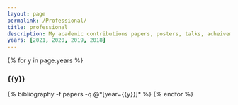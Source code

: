```yaml
---
layout: page
permalink: /Professional/
title: professional
description: My academic contributions papers, posters, talks, acheivements.
years: [2021, 2020, 2019, 2018]
---
```


{% for y in page.years %}
  <h3 class="year">{{y}}</h3>
  {% bibliography -f papers -q @*[year={{y}}]* %}
{% endfor %}
